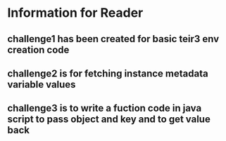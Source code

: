 # Information for Reader 
## challenge1 has been created for basic teir3 env creation code 
## challenge2 is for fetching instance metadata variable values 
## challenge3 is to write a fuction code in java script to pass object and key and to get value back
